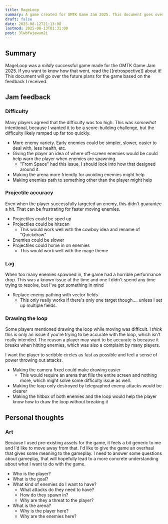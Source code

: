 ```yaml
---
title: MageLoop
summary: A game created for GMTK Game Jam 2025. This document goes over the future plans for development.
draft: false
date: 2025-08-12T21:13:08
lastmod: 2025-08-13T01:31:00
post: 3lwbfwjawum2i
---
```

## Summary
MageLoop was a *mildly* successful game made for the GMTK Game Jam 2025. If you want to know how that went, read the [[retrospective]] about it! This document will go over the future plans for the game based on the feedback I received.

## Jam feedback
### Difficulty
Many players agreed that the difficulty was too high. This was *somewhat* intentional, because I wanted it to be a score-building challenge, but the difficulty likely ramped up far too quickly.

- More enemy variety. Early enemies could be simpler, slower, easier to deal with, less health, etc.
- Giving the player an idea of where off-screen enemies would be could help warn the player when enemies are spawning.
	- "From Space" had this issue, I should look into how that designed around it.
- Making the arena more friendly for avoiding enemies might help
- Making enemies path to something other than the player might help

### Projectile accuracy
Even when the player successfully targeted an enemy, this didn't guarantee a hit. That can be frustrating for faster moving enemies.

- Projectiles could be sped up
- Projectiles could be hitscan
	- This would work well with the cowboy idea and rename of "Quickdraw"
- Enemies could be slower
- Projectiles could home in on enemies
	- This would work well with the mage theme

### Lag
When too many enemies spawned in, the game had a horrible performance drop. This was a known issue at the time and one I didn't spend any time trying to resolve, but I've got something in mind

- Replace enemy pathing with vector fields
	- This only really works if there's only one target though.... unless I set up multiple fields.

### Drawing the loop
Some players mentioned drawing the loop while moving was difficult. I *think* this is only an issue if you're trying to be accurate with the loop, which isn't really intended. The reason a player may want to be accurate is because it breaks when hitting enemies, which was also a complaint by many players.

I want the player to scribble circles as fast as possible and feel a sense of power throwing out attacks.

- Making the camera fixed could make drawing easier
	- This would require an arena that fills the entire screen and nothing more, which might solve some difficulty issue as well.
- Making the loop only destroyed by telegraphed enemy attacks would be clearer
- Making the hitbox of both enemies and the loop would help the player know how to draw the loop without breaking it

## Personal thoughts

### Art
Because I used pre-existing assets for the game, it feels a bit generic to me and I'd like to move away from that. I'd like to give the game an overhaul that gives some meaning to the gameplay. I need to answer some questions about gameplay, that will hopefully lead to a more concrete understanding about what I want to do with the game.

- Who is the player?
- What is the goal?
- What kind of enemies do I want to have? 
	- What attacks do they need to have?
	- How do they spawn in?
	- Why are they a threat to the player?
- What is the arena?
	- Why is the player here?
	- Why are the enemies here?